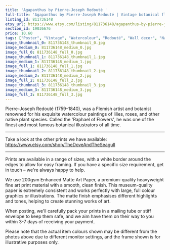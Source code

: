 ```yaml
---
title: 'Agapanthus by Pierre-Joseph Redouté '
full-title: 'Agapanthus by Pierre-Joseph Redouté | Vintage botanical flowering plant illustration | Art print for nature lovers'
listing_id: 811736148
etsy_url: https://www.etsy.com/listing/811736148/agapanthus-by-pierre-joseph-redoute-o?utm_source=site&utm_medium=api&utm_campaign=api
section_id: 19036676
price: 10.60
tags: ["Poster", "Vintage", "Watercolour", "Redouté", "Wall decor", "Nature", "Botanical print", "Plant lovers gift", "Plant illustration", "Cottage decor", "Flower art print", "Cottage", "Agapanthus"]
image_thumbnail_0: 811736148_thumbnail_0.jpg
image_medium_0: 811736148_medium_0.jpg
image_full_0: 811736148_full_0.jpg
image_thumbnail_1: 811736148_thumbnail_1.jpg
image_medium_1: 811736148_medium_1.jpg
image_full_1: 811736148_full_1.jpg
image_thumbnail_2: 811736148_thumbnail_2.jpg
image_medium_2: 811736148_medium_2.jpg
image_full_2: 811736148_full_2.jpg
image_thumbnail_3: 811736148_thumbnail_3.jpg
image_medium_3: 811736148_medium_3.jpg
image_full_3: 811736148_full_3.jpg
---
```

Pierre-Joseph Redouté (1759–1840), was a Flemish artist and botanist renowned for his exquisite watercolour paintings of lilies, roses, and other native plant species. Called the &#39;Raphael of Flowers&#39;, he was one of the finest and most famous botanical illustrators of all time. 

---

Take a look at the other prints we have available:
https://www.etsy.com/shop/TheDoveAndTheSeagull

----

Prints are available in a range of sizes, with a white border around the edges to allow for easy framing. If you have a specific size requirement, get in touch – we&#39;re always happy to help.

We use 200gsm Enhanced Matte Art Paper, a premium-quality heavyweight fine art print material with a smooth, clean finish. This museum-quality paper is extremely consistent and works perfectly with large, full colour graphics or illustrations. The matte finish emphasises different highlights and tones, helping to create stunning works of art.

When posting, we&#39;ll carefully pack your prints in a mailing tube or stiff envelope to keep them safe, and we aim have them on their way to you within 3-7 days of receiving your payment.

Please note that the actual item colours shown may be different from the photos above due to different monitor settings, and the frame shown is for illustrative purposes only.

